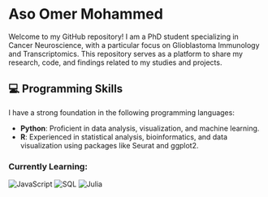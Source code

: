 # Aso Omer Mohammed

Welcome to my GitHub repository! I am a PhD student specializing in Cancer Neuroscience, with a particular focus on Glioblastoma Immunology and Transcriptomics. This repository serves as a platform to share my research, code, and findings related to my studies and projects.


## 💻 Programming Skills

I have a strong foundation in the following programming languages:

- **Python**: Proficient in data analysis, visualization, and machine learning.
- **R**: Experienced in statistical analysis, bioinformatics, and data visualization using packages like Seurat and ggplot2.

### Currently Learning:

![JavaScript](https://img.shields.io/badge/javascript-%23323330.svg?style=for-the-badge&logo=javascript&logoColor=%23F7DF1E)
![SQL](https://img.shields.io/badge/SQL-003B57?style=for-the-badge&logo=sql&logoColor=white)
![Julia](https://img.shields.io/badge/julia-%23A8B400.svg?style=for-the-badge&logo=julia&logoColor=white)
